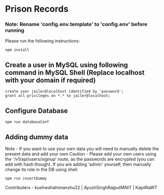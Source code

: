 # Prison Records

### Note: Rename 'config.env.template' to 'config.env' before running

Please run the following instructions:
<br>
```
npm install
```

## Create a user in MySQL using following command in MySQL Shell (Replace localhost with your domain if required)
```
create user jailer@localhost identified by 'password';
grant all privileges on *.* to jailer@localhost;
```
## Configure Database

```
npm run databaseConf
```
## Adding dummy data 
Note - If you want to use your own data you will need to manually delete the present data and add your own
Caution - Please add your own users using the '/v1/api/users/signup' route, as the passwords are encrypted (you can add with hash though). If you are adding 'admin' yourself, then manually change its role in the DB using shell.
```
npm run insertDummy
```

Contributers - kushwahahimanshu22 | AyushSinghRajputMNIT | KapilRaWT

